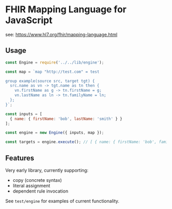 # FHIR Mapping Language for JavaScript

see: https://www.hl7.org/fhir/mapping-language.html

## Usage

```javascript
const Engine = require('../../lib/engine');

const map = `map "http://test.com" = test

group example(source src, target tgt) {
  src.name as vn -> tgt.name as tn then {
    vn.firstName as g -> tn.firstName = g;
    vn.lastName as ln -> tn.familyName = ln;
  };
}`;

const inputs = [
  { name: { firstName: 'bob', lastName: 'smith' } }
];

const engine = new Engine({ inputs, map });

const targets = engine.execute(); // [ { name: { firstName: 'bob', familyName: 'smith' } }]
```

## Features

Very early library, currently supporting:

* copy (concrete syntax)
* literal assignment
* dependent rule invocation

See `test/engine` for examples of current functionality.
